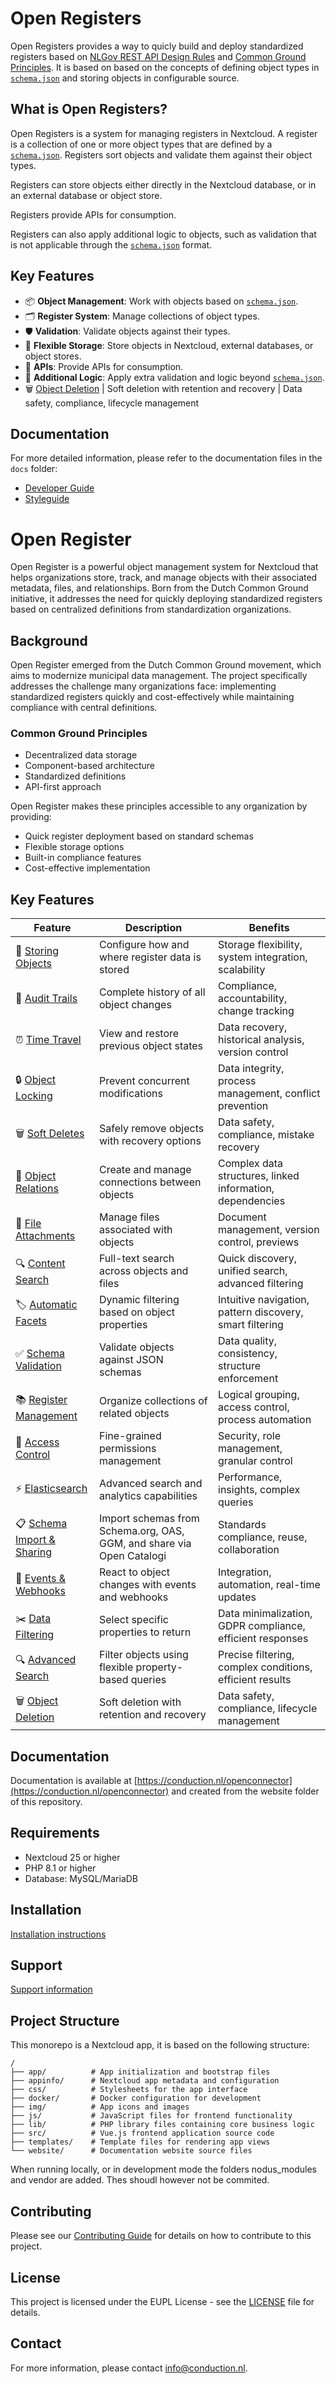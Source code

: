 # Open Registers

Open Registers provides a way to quicly build and deploy standardized registers based on [NLGov REST API Design Rules](https://logius-standaarden.github.io/API-Design-Rules/) and [Common Ground Principles](https://common-ground.nl/common-ground-principes/). It is based on based on the concepts of defining object types in [`schema.json`](https://json-schema.org/) and storing objects in configurable source.

## What is Open Registers?

Open Registers is a system for managing registers in Nextcloud. A register is a collection of one or more object types that are defined by a [`schema.json`](https://json-schema.org/). Registers sort objects and validate them against their object types.

Registers can store objects either directly in the Nextcloud database, or in an external database or object store.

Registers provide APIs for consumption.

Registers can also apply additional logic to objects, such as validation that is not applicable through the [`schema.json`](https://json-schema.org/) format.

## Key Features

- 📦 **Object Management**: Work with objects based on [`schema.json`](https://json-schema.org/).
- 🗂️ **Register System**: Manage collections of object types.
- 🛡️ **Validation**: Validate objects against their types.
- 💾 **Flexible Storage**: Store objects in Nextcloud, external databases, or object stores.
- 🔄 **APIs**: Provide APIs for consumption.
- 🧩 **Additional Logic**: Apply extra validation and logic beyond [`schema.json`](https://json-schema.org/).
- 🗑️ [Object Deletion](docs/object-deletion.md) | Soft deletion with retention and recovery | Data safety, compliance, lifecycle management

## Documentation

For more detailed information, please refer to the documentation files in the `docs` folder:

- [Developer Guide](docs/developers.md)
- [Styleguide](docs/styleguide.md)

# Open Register

Open Register is a powerful object management system for Nextcloud that helps organizations store, track, and manage objects with their associated metadata, files, and relationships. Born from the Dutch Common Ground initiative, it addresses the need for quickly deploying standardized registers based on centralized definitions from standardization organizations.

## Background

Open Register emerged from the Dutch Common Ground movement, which aims to modernize municipal data management. The project specifically addresses the challenge many organizations face: implementing standardized registers quickly and cost-effectively while maintaining compliance with central definitions.

### Common Ground Principles
- Decentralized data storage
- Component-based architecture
- Standardized definitions
- API-first approach

Open Register makes these principles accessible to any organization by providing:
- Quick register deployment based on standard schemas
- Flexible storage options
- Built-in compliance features
- Cost-effective implementation

## Key Features

| Feature | Description | Benefits |
|---------|-------------|-----------|
| 💾 [Storing Objects](docs/storing-objects.md) | Configure how and where register data is stored | Storage flexibility, system integration, scalability |
| 📝 [Audit Trails](docs/audit-trails.md) | Complete history of all object changes | Compliance, accountability, change tracking |
| ⏰ [Time Travel](docs/time-travel.md) | View and restore previous object states | Data recovery, historical analysis, version control |
| 🔒 [Object Locking](docs/object-locking.md) | Prevent concurrent modifications | Data integrity, process management, conflict prevention |
| 🗑️ [Soft Deletes](docs/soft-deletes.md) | Safely remove objects with recovery options | Data safety, compliance, mistake recovery |
| 🔗 [Object Relations](docs/object-relations.md) | Create and manage connections between objects | Complex data structures, linked information, dependencies |
| 📎 [File Attachments](docs/file-attachments.md) | Manage files associated with objects | Document management, version control, previews |
| 🔍 [Content Search](docs/content-search.md) | Full-text search across objects and files | Quick discovery, unified search, advanced filtering |
| 🏷️ [Automatic Facets](docs/automatic-facets.md) | Dynamic filtering based on object properties | Intuitive navigation, pattern discovery, smart filtering |
| ✅ [Schema Validation](docs/schema-validation.md) | Validate objects against JSON schemas | Data quality, consistency, structure enforcement |
| 📚 [Register Management](docs/register-management.md) | Organize collections of related objects | Logical grouping, access control, process automation |
| 🔐 [Access Control](docs/access-control.md) | Fine-grained permissions management | Security, role management, granular control |
| ⚡ [Elasticsearch](docs/elasticsearch.md) | Advanced search and analytics capabilities | Performance, insights, complex queries |
| 📋 [Schema Import & Sharing](docs/schema-import.md) | Import schemas from Schema.org, OAS, GGM, and share via Open Catalogi | Standards compliance, reuse, collaboration |
| 🔔 [Events & Webhooks](docs/events.md) | React to object changes with events and webhooks | Integration, automation, real-time updates |
| ✂️ [Data Filtering](docs/data-filtering.md) | Select specific properties to return | Data minimalization, GDPR compliance, efficient responses |
| 🔍 [Advanced Search](docs/advanced-search.md) | Filter objects using flexible property-based queries | Precise filtering, complex conditions, efficient results |
| 🗑️ [Object Deletion](docs/object-deletion.md) | Soft deletion with retention and recovery | Data safety, compliance, lifecycle management |

## Documentation

Documentation is available at [https://conduction.nl/openconnector](https://conduction.nl/openconnector) and created from the website folder of this repository.

## Requirements

- Nextcloud 25 or higher
- PHP 8.1 or higher
- Database: MySQL/MariaDB

## Installation

[Installation instructions](https://conduction.nl/openconnector/installation)

## Support

[Support information](https://conduction.nl/openconnector/support)

## Project Structure

This monorepo is a Nextcloud app, it is based on the following structure:

    /
    ├── app/          # App initialization and bootstrap files
    ├── appinfo/      # Nextcloud app metadata and configuration
    ├── css/          # Stylesheets for the app interface
    ├── docker/       # Docker configuration for development
    ├── img/          # App icons and images
    ├── js/           # JavaScript files for frontend functionality
    ├── lib/          # PHP library files containing core business logic
    ├── src/          # Vue.js frontend application source code
    ├── templates/    # Template files for rendering app views
    └── website/      # Documentation website source files

When running locally, or in development mode the folders nodus_modules and vendor are added. Thes shoudl however not be commited.

## Contributing

Please see our [Contributing Guide](CONTRIBUTING.md) for details on how to contribute to this project.

## License

This project is licensed under the EUPL License - see the [LICENSE](LICENSE) file for details.

## Contact

For more information, please contact [info@conduction.nl](mailto:info@conduction.nl).


